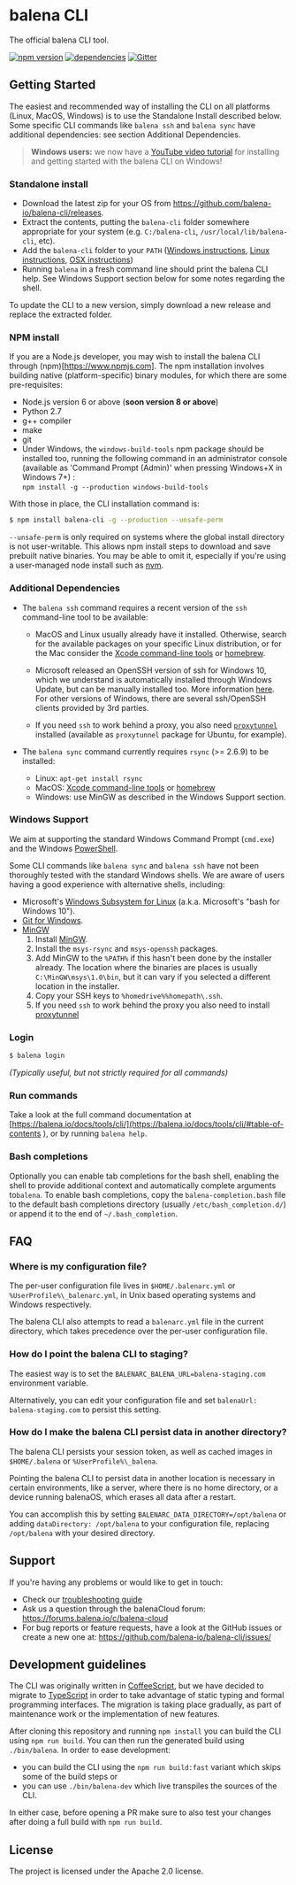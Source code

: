 balena CLI
=========

The official balena CLI tool.

[![npm version](https://badge.fury.io/js/balena-cli.svg)](http://badge.fury.io/js/balena-cli)
[![dependencies](https://david-dm.org/balena-io/balena-cli.svg)](https://david-dm.org/balena-io/balena-cli)
[![Gitter](https://badges.gitter.im/Join%20Chat.svg)](https://gitter.im/balena-io/chat)

Getting Started
---------------

The easiest and recommended way of installing the CLI on all platforms (Linux, MacOS, Windows)
is to use the Standalone Install described below. Some specific CLI commands like `balena ssh`
and `balena sync` have additional dependencies: see section Additional Dependencies.

> **Windows users:** we now have a [YouTube video tutorial](https://www.youtube.com/watch?v=j3JoA1EINUA)
for installing and getting started with the balena CLI on Windows!

### Standalone install

* Download the latest zip for your OS from https://github.com/balena-io/balena-cli/releases.
* Extract the contents, putting the `balena-cli` folder somewhere appropriate for your system (e.g. `C:/balena-cli`, `/usr/local/lib/balena-cli`, etc).
* Add the `balena-cli` folder to your `PATH` ([Windows instructions](https://www.computerhope.com/issues/ch000549.htm), [Linux instructions](https://stackoverflow.com/questions/14637979/how-to-permanently-set-path-on-linux-unix), [OSX instructions](https://stackoverflow.com/questions/22465332/setting-path-environment-variable-in-osx-permanently))
* Running `balena` in a fresh command line should print the balena CLI help. See Windows Support
section below for some notes regarding the shell.

To update the CLI to a new version, simply download a new release and replace the extracted folder.

### NPM install

If you are a Node.js developer, you may wish to install the balena CLI through (npm)[https://www.npmjs.com]. The npm installation involves building native (platform-specific) binary modules, for which there are some pre-requisites:

* Node.js version 6 or above (**soon version 8 or above**)
* Python 2.7
* g++ compiler
* make
* git
* Under Windows, the `windows-build-tools` npm package should be installed too, running the
  following command in an administrator console (available as 'Command Prompt (Admin)' when
  pressing Windows+X in Windows 7+) :  
  `npm install -g --production windows-build-tools`

With those in place, the CLI installation command is:

```sh
$ npm install balena-cli -g --production --unsafe-perm
```

`--unsafe-perm` is only required on systems where the global install directory is not user-writable.
This allows npm install steps to download and save prebuilt native binaries. You may be able to omit it,
especially if you're using a user-managed node install such as [nvm](https://github.com/creationix/nvm).

### Additional Dependencies

* The `balena ssh` command requires a recent version of the `ssh` command-line tool to be available:
  * MacOS and Linux usually already have it installed. Otherwise, search for the available
  packages on your specific Linux distribution, or for the Mac consider the [Xcode command-line
  tools](https://developer.apple.com/xcode/features/) or [homebrew](https://brew.sh/).

  * Microsoft released an OpenSSH version of ssh for Windows 10, which we understand is
  automatically installed through Windows Update, but can be manually installed too.
  More information [here](https://docs.microsoft.com/en-us/windows-server/administration/openssh/openssh_install_firstuse). For other versions of Windows, there are several ssh/OpenSSH clients
  provided by 3rd parties.

  * If you need `ssh` to work behind a proxy, you also need [`proxytunnel`](http://proxytunnel.sourceforge.net/) installed (available as `proxytunnel` package for Ubuntu, for example).

* The `balena sync` command currently requires `rsync` (>= 2.6.9) to be installed:
  * Linux: `apt-get install rsync`
  * MacOS: [Xcode command-line tools](https://developer.apple.com/xcode/features/) or [homebrew](https://brew.sh/)
  * Windows: use MinGW as described in the Windows Support section.

### Windows Support

We aim at supporting the standard Windows Command Prompt (`cmd.exe`) and the Windows [PowerShell](https://docs.microsoft.com/en-us/powershell/scripting/getting-started/getting-started-with-windows-powershell?view=powershell-6).

Some CLI commands like `balena sync` and `balena ssh` have not been thoroughly tested with the standard Windows shells. We are aware of users having a good experience with alternative shells, including:

* Microsoft's [Windows Subsystem for Linux](https://docs.microsoft.com/en-us/windows/wsl/about) (a.k.a. Microsoft's "bash for Windows 10").
* [Git for Windows](https://git-for-windows.github.io/).
* [MinGW](http://www.mingw.org)
  1. Install [MinGW](http://www.mingw.org).
  2. Install the `msys-rsync` and `msys-openssh` packages.
  3. Add MinGW to the `%PATH%` if this hasn't been done by the installer already. The location where the binaries are places is usually `C:\MinGW\msys\1.0\bin`, but it can vary if you selected a different location in the installer.
  4. Copy your SSH keys to `%homedrive%%homepath\.ssh`.
  5. If you need `ssh` to work behind the proxy you also need to install [proxytunnel](http://proxytunnel.sourceforge.net/)

### Login

```sh
$ balena login
```

_(Typically useful, but not strictly required for all commands)_

### Run commands

Take a look at the full command documentation at [https://balena.io/docs/tools/cli/](https://balena.io/docs/tools/cli/#table-of-contents
), or by running `balena help`.

### Bash completions

Optionally you can enable tab completions for the bash shell, enabling the shell to provide additional context and automatically complete arguments to`balena`. To enable bash completions, copy the `balena-completion.bash` file to the default bash completions directory (usually `/etc/bash_completion.d/`) or append it to the end of `~/.bash_completion`.

FAQ
---

### Where is my configuration file?

The per-user configuration file lives in `$HOME/.balenarc.yml` or `%UserProfile%\_balenarc.yml`, in Unix based operating systems and Windows respectively.

The balena CLI also attempts to read a `balenarc.yml` file in the current directory, which takes precedence over the per-user configuration file.

### How do I point the balena CLI to staging?

The easiest way is to set the `BALENARC_BALENA_URL=balena-staging.com` environment variable.

Alternatively, you can edit your configuration file and set `balenaUrl: balena-staging.com` to persist this setting.

### How do I make the balena CLI persist data in another directory?

The balena CLI persists your session token, as well as cached images in `$HOME/.balena` or `%UserProfile%\_balena`.

Pointing the balena CLI to persist data in another location is necessary in certain environments, like a server, where there is no home directory, or a device running balenaOS, which erases all data after a restart.

You can accomplish this by setting `BALENARC_DATA_DIRECTORY=/opt/balena` or adding `dataDirectory: /opt/balena` to your configuration file, replacing `/opt/balena` with your desired directory.

Support
-------

If you're having any problems or would like to get in touch:

* Check our [troubleshooting guide](https://github.com/balena-io/balena-cli/blob/master/TROUBLESHOOTING.md)
* Ask us a question through the balenaCloud forum: https://forums.balena.io/c/balena-cloud
* For bug reports or feature requests, have a look at the GitHub issues or
create a new one at: https://github.com/balena-io/balena-cli/issues/

Development guidelines
----------------------

The CLI was originally written in [CoffeeScript](https://coffeescript.org), but we have decided to
migrate to [TypeScript](https://www.typescriptlang.org/) in order to take advantage of static
typing and formal programming interfaces. The migration is taking place gradually, as part of
maintenance work or the implementation of new features.

After cloning this repository and running `npm install` you can build the CLI using `npm run build`.
You can then run the generated build using `./bin/balena`.
In order to ease development:
* you can build the CLI using the `npm run build:fast` variant which skips some of the build steps or
* you can use `./bin/balena-dev` which live transpiles the sources of the CLI.

In either case, before opening a PR make sure to also test your changes after doing a full build with `npm run build`.

License
-------

The project is licensed under the Apache 2.0 license.
